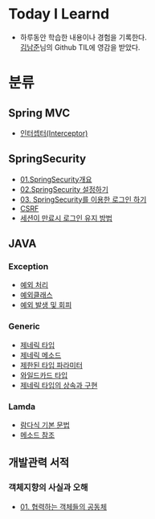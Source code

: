 # Today I Learnd
* 하루동안 학습한 내용이나 경험을 기록한다.   
[김남준](https://github.com/namjunemy/TIL)님의 Github TIL에 영감을 받았다.

# 분류
## Spring MVC
* [인터셉터(Interceptor)](https://github.com/JooHyukGallagher/TIL/blob/master/Spring%20MVC/Interceptor.md)
## SpringSecurity
* [01.SpringSecurity개요](https://github.com/JooHyukGallagher/TIL/blob/master/SpringSecurity/01.%20SpringSecurity%20%EA%B0%9C%EC%9A%94.md)
* [02.SpringSecurity 설정하기](https://github.com/JooHyukGallagher/TIL/blob/master/SpringSecurity/02.%20SpringSecurity%20%EC%84%A4%EC%A0%95%ED%95%98%EA%B8%B0.md)
* [03. SpringSecurity를 이용한 로그인 하기](https://github.com/JooHyukGallagher/TIL/blob/master/SpringSecurity/03.%20Spring%20Security%EB%A5%BC%20%EC%9D%B4%EC%9A%A9%ED%95%9C%20%EB%A1%9C%EA%B7%B8%EC%9D%B8%20%ED%95%98%EA%B8%B0.md)
* [CSRF](https://github.com/JooHyukGallagher/TIL/blob/master/SpringSecurity/CSRF.md)
* [세션이 만료시 로그인 유지 방법](https://github.com/JooHyukGallagher/TIL/blob/master/SpringSecurity/Improved%20Persistent%20Login%20Cookie%20Best%20Practice.md)

## JAVA
### Exception
* [예외 처리](https://github.com/JooHyukGallagher/TIL/blob/master/Java/Exception/%EC%98%88%EC%99%B8%EC%B2%98%EB%A6%AC.md)
* [예외클래스](https://github.com/JooHyukGallagher/TIL/blob/master/Java/Exception/%EC%98%88%EC%99%B8%20%ED%81%B4%EB%9E%98%EC%8A%A4.md)
* [예외 발생 및 회피](https://github.com/JooHyukGallagher/TIL/blob/master/Java/Exception/%EC%98%88%EC%99%B8%20%EB%B0%9C%EC%83%9D%20%EB%B0%8F%20%ED%9A%8C%ED%94%BC.md)
### Generic
* [제네릭 타입](https://github.com/JooHyukGallagher/TIL/blob/master/Java/Generic/%EC%A0%9C%EB%84%A4%EB%A6%AD%20%ED%83%80%EC%9E%85.md)
* [제네릭 메소드](https://github.com/JooHyukGallagher/TIL/blob/master/Java/Generic/%EC%A0%9C%EB%84%A4%EB%A6%AD%20%EB%A9%94%EC%86%8C%EB%93%9C.md)
* [제한된 타입 파라미터](https://github.com/JooHyukGallagher/TIL/blob/master/Java/Generic/%EC%A0%9C%ED%95%9C%EB%90%9C%20%ED%83%80%EC%9E%85%20%ED%8C%8C%EB%9D%BC%EB%AF%B8%ED%84%B0.md)
* [와일드카드 타입](https://github.com/JooHyukGallagher/TIL/blob/master/Java/Generic/%EC%99%80%EC%9D%BC%EB%93%9C%EC%B9%B4%EB%93%9C%20%ED%83%80%EC%9E%85.md)
* [제네릭 타입의 상속과 구현](https://github.com/JooHyukGallagher/TIL/blob/master/Java/Generic/%EC%A0%9C%EB%84%A4%EB%A6%AD%20%ED%83%80%EC%9E%85%EC%9D%98%20%EC%83%81%EC%86%8D%EA%B3%BC%20%EA%B5%AC%ED%98%84.md)
### Lamda
* [람다식 기본 문법](https://github.com/JooHyukGallagher/TIL/blob/master/Java/Lamda/%EB%9E%8C%EB%8B%A4%EC%8B%9D%20%EA%B8%B0%EB%B3%B8%20%EB%AC%B8%EB%B2%95.md)
* [메소드 참조](https://github.com/JooHyukGallagher/TIL/blob/master/Java/Lamda/%EB%A9%94%EC%86%8C%EB%93%9C%20%EC%B0%B8%EC%A1%B0.md)
## 개발관력 서적
### 객체지향의 사실과 오해
* [01. 협력하는 객체들의 공동체](https://github.com/JooHyukGallagher/TIL/blob/master/books/The%20Essence%20of%20Object-Orientation/Chapter01.md)